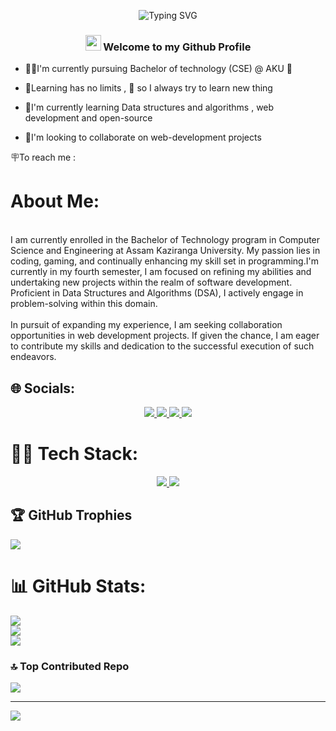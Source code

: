
<p align="center">
 <img src="https://readme-typing-svg.demolab.com?font=Fira+Code&size=25&duration=4000&pause=1000&color=F79513&center=true&width=435&lines=Hello%2C+I'm+Parikhit+Kurmi" alt="Typing SVG" />
</p>

<h3 align="center"> <img src="https://media.giphy.com/media/hvRJCLFzcasrR4ia7z/giphy.gif" width="25px"> Welcome to my Github Profile</h3>


- 👨‍🎓I'm currently  pursuing Bachelor of technology (CSE) @ AKU 🏫 

- 💁Learning has no limits , 🙋 so I always try to learn new thing

- 🙇I'm currently learning  Data structures and algorithms , web development and open-source 

- 🙆I'm looking to collaborate on web-development projects

🪧To reach me : 

#  About Me:
<br>I am currently enrolled in the Bachelor of Technology program in Computer Science and Engineering at Assam Kaziranga University. My passion lies in coding, gaming, and continually enhancing my skill set in programming.I'm currently in my fourth semester, I am focused on refining my abilities and undertaking new projects within the realm of software development. Proficient in Data Structures and Algorithms (DSA), I actively engage in problem-solving within this domain.<br><br>In pursuit of expanding my experience, I am seeking collaboration opportunities in web development projects. If given the chance, I am eager to contribute my skills and dedication to the successful execution of such endeavors.


## 🌐 Socials:

<p align="center">
  <a href="https://discord.gg/https://discord.com/invite/bU8juQGa">
    <img src="https://skillicons.dev/icons?i=discord" />
  </a>
    <a href="https://instagram.com/________parikshit______">
    <img src="https://skillicons.dev/icons?i=instagram" />
  </a>
    <a href="(https://twitter.com/@ParikhitKurmi1)">
    <img src="https://skillicons.dev/icons?i=linkedin" />
  </a>
    <a href="https://twitter.com/@ParikhitKurmi1">
    <img src="https://skillicons.dev/icons?i=twitter" />
  </a>
</p>

# 🕵️‍♂️ Tech Stack:


<p align="center">
  <a href="https://github.com/parikhitritgithub">
    <img src="https://skillicons.dev/icons?i=html,css,javascript,bootstrap,tailwind,mysql,c,cpp,postgres" />
  </a>
  
  <a href="https://github.com/parikhitritgithub">
    <img src="https://skillicons.dev/icons?i=vscode,github,git,replit,figma," />
  </a>
</p>


## 🏆 GitHub Trophies
![](https://github-profile-trophy.vercel.app/?username=parikhitritgithub&theme=monokai&no-frame=false&no-bg=true&margin-w=4)


# 📊 GitHub Stats:
![](https://github-readme-stats.vercel.app/api?username=parikhitritgithub&theme=radical&hide_border=false&include_all_commits=true&count_private=false)<br/>
![](https://github-readme-streak-stats.herokuapp.com/?user=parikhitritgithub&theme=radical&hide_border=false)<br/>
![](https://github-readme-stats.vercel.app/api/top-langs/?username=parikhitritgithub&theme=radical&hide_border=false&include_all_commits=true&count_private=false&layout=compact)


### 🔝 Top Contributed Repo
![](https://github-contributor-stats.vercel.app/api?username=parikhitritgithub&limit=5&theme=radical&combine_all_yearly_contributions=true)

---
[![](https://visitcount.itsvg.in/api?id=parikhitritgithub&icon=8&color=11)](https://visitcount.itsvg.in)

